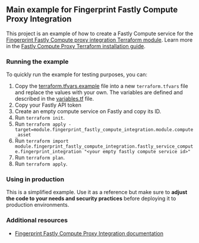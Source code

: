 ## Main example for Fingerprint Fastly Compute Proxy Integration

This project is an example of how to create a Fastly Compute service for the [Fingerprint Fastly Compute proxy integration Terraform module](https://github.com/fingerprintjs/terraform-fastly-fingerprint-compute-proxy-integration).
Learn more in the [Fastly Compute Proxy Terraform installation guide](https://dev.fingerprint.com/docs/deploy-fastly-compute-using-terraform).

### Running the example

To quickly run the example for testing purposes, you can:

1. Copy the [terraform.tfvars.example](./terraform.tfvars.example) file into a new `terraform.tfvars` file and replace the values with your own. The variables are defined and described in the [variables.tf](./variables.tf) file.
2. Copy your Fastly API token
3. Create an empty compute service on Fastly and copy its ID.
4. Run `terraform init`.
5. Run `terraform apply -target=module.fingerprint_fastly_compute_integration.module.compute_asset`
6. Run `terraform import module.fingerprint_fastly_compute_integration.fastly_service_compute.fingerprint_integration "<your empty fastly compute service id>"`
7. Run `terraform plan`.
8. Run `terraform apply`.

### Using in production

This is a simplified example. Use it as a reference but make sure to **adjust the code to your needs and security practices** before deploying it to production environments.

### Additional resources

- [Fingerprint Fastly Compute Proxy Integration documentation](https://dev.fingerprint.com/docs/fastly-compute-proxy-integration)
